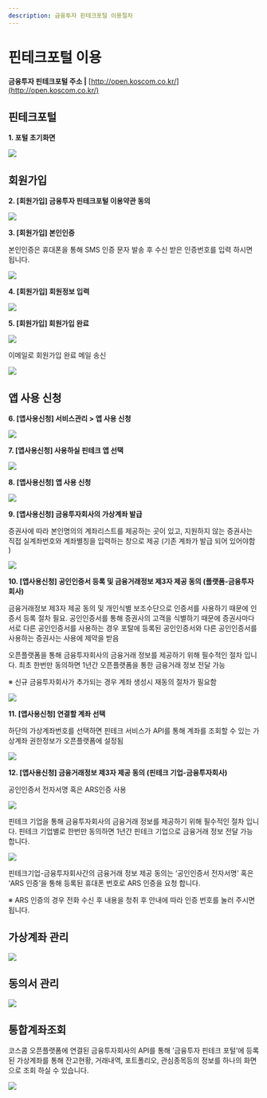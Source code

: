 ```yaml
---
description: 금융투자 핀테크포털 이용절차
---
```


# 핀테크포털 이용

**금융투자 핀테크포털 주소 \|**     [http://open.koscom.co.kr/](http://open.koscom.co.kr/)

## 핀테크포털

**1. 포털 초기화면**

![](../../../.gitbook/assets/image%20%2851%29.png)

## 회원가입

**2. \[회원가입\] 금융투자 핀테크포털 이용약관 동의**

![](../../../.gitbook/assets/image%20%2844%29.png)



**3. \[회원가입\] 본인인증**

본인인증은 휴대폰을 통해 SMS 인증 문자 발송 후 수신 받은 인증번호를 입력 하시면 됩니다.

![](../../../.gitbook/assets/image%20%2837%29.png)



**4. \[회원가입\] 회원정보 입력**

![](../../../.gitbook/assets/image%20%2823%29.png)



**5. \[회원가입\] 회원가입 완료**

![](../../../.gitbook/assets/image%20%2832%29.png)

이메일로 회원가입 완료 메일 송신

![](../../../.gitbook/assets/image%20%2838%29.png)

## 앱 사용 신청

**6. \[앱사용신청\] 서비스관리 &gt; 앱 사용 신청**

![](../../../.gitbook/assets/image%20%2828%29.png)



**7. \[앱사용신청\] 사용하실 핀테크 앱 선택**

![](../../../.gitbook/assets/image%20%2852%29.png)



**8. \[앱사용신청\] 앱 사용 신청**

![](../../../.gitbook/assets/image%20%2831%29.png)



**9. \[앱사용신청\] 금융투자회사의 가상계좌 발급**

증권사에 따라 본인명의의 계좌리스트를 제공하는 곳이 있고, 지원하지 않는 증권사는 직접 실계좌번호와 계좌별칭을 입력하는 창으로 제공 \(기존 계좌가 발급 되어 있어야함\)

![](../../../.gitbook/assets/image%20%2830%29.png)



**10. \[앱사용신청\] 공인인증서 등록 및 금융거래정보 제3자 제공 동의 \(플랫폼-금융투자회사\)**

금융거래정보 제3자 제공 동의 및 개인식별 보조수단으로 인증서를 사용하기 때문에 인증서 등록 절차 필요. 공인인증서를 통해 증권사의 고객을 식별하기 때문에 증권사마다 서로 다른 공인인증서를 사용하는 경우 포탈에 등록된 공인인증서와 다른 공인인증서를 사용하는 증권사는 사용에 제약을 받음

오픈플랫폼을 통해 금융투자회사의 금융거래 정보를 제공하기 위해 필수적인 절차 입니다. 최초 한번만 동의하면 1년간 오픈플랫폼을 통한 금융거래 정보 전달 가능   
※ 신규 금융투자회사가 추가되는 경우 계좌 생성시 재동의 절차가 필요함

![](../../../.gitbook/assets/image%20%2840%29.png)



**11. \[앱사용신청\] 연결할 계좌 선택**

하단의 가상계좌번호를 선택하면 핀테크 서비스가 API를 통해 계좌를 조회할 수 있는 가상계좌 권한정보가 오픈플랫폼에 설정됨

![](../../../.gitbook/assets/image.png)



**12. \[앱사용신청\] 금융거래정보 제3자 제공 동의 \(핀테크 기업-금융투자회사\)**

공인인증서 전자서명 혹은 ARS인증 사용

![](../../../.gitbook/assets/image%20%2845%29.png)

핀테크 기업을 통해 금융투자회사의 금융거래 정보를 제공하기 위해 필수적인 절차 입니다. 핀테크 기업별로 한번만 동의하면 1년간 핀테크 기업으로 금융거래 정보 전달 가능 합니다.

![](../../../.gitbook/assets/image%20%2821%29.png)

핀테크기업-금융투자회사간의 금융거래 정보 제공 동의는 ‘공인인증서 전자서명’ 혹은 ‘ARS 인증’을 통해 등록된 휴대폰 번호로 ARS 인증을 요청 합니다.

※ ARS 인증의 경우 전화 수신 후 내용을 청취 후 안내에 따라 인증 번호를 눌러 주시면 됩니다.



## 가상계좌 관리

![](../../../.gitbook/assets/image%20%284%29.png)

## 동의서 관리

![](../../../.gitbook/assets/image%20%2835%29.png)

## 통합계좌조회

코스콤 오픈플랫폼에 연결된 금융투자회사의 API를 통해 ’금융투자 핀테크 포털’에 등록된 가상계좌를 통해 잔고현황, 거래내역, 포트폴리오, 관심종목등의 정보를 하나의 화면으로 조회 하실 수 있습니다.

![](../../../.gitbook/assets/image%20%2834%29.png)



